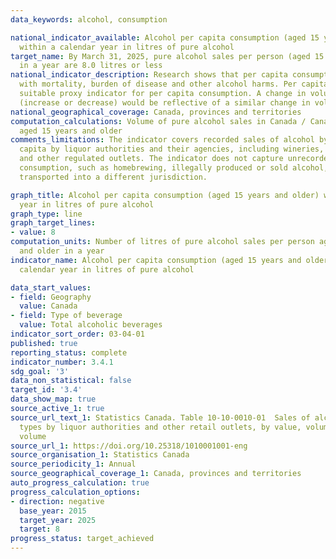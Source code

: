 ```yaml
---
data_keywords: alcohol, consumption

national_indicator_available: Alcohol per capita consumption (aged 15 years and older)
  within a calendar year in litres of pure alcohol
target_name: By March 31, 2025, pure alcohol sales per person (aged 15 years and older)
  in a year are 8.0 litres or less
national_indicator_description: Research shows that per capita consumption is correlated
  with mortality, burden of disease and other alcohol harms. Per capita sales is a
  suitable proxy indicator for per capita consumption. A change in volume of sales
  (increase or decrease) would be reflective of a similar change in volume of consumption.
national_geographical_coverage: Canada, provinces and territories
computation_calculations: Volume of pure alcohol sales in Canada / Canadian population
  aged 15 years and older
comments_limitations: The indicator covers recorded sales of alcohol by volume per
  capita by liquor authorities and their agencies, including wineries, breweries,
  and other regulated outlets. The indicator does not capture unrecorded per capita
  consumption, such as homebrewing, illegally produced or sold alcohol, or alcohol
  transported into a different jurisdiction.

graph_title: Alcohol per capita consumption (aged 15 years and older) within a calendar
  year in litres of pure alcohol
graph_type: line
graph_target_lines:
- value: 8
computation_units: Number of litres of pure alcohol sales per person aged 15 years
  and older in a year
indicator_name: Alcohol per capita consumption (aged 15 years and older) within a
  calendar year in litres of pure alcohol

data_start_values:
- field: Geography
  value: Canada
- field: Type of beverage
  value: Total alcoholic beverages
indicator_sort_order: 03-04-01
published: true
reporting_status: complete
indicator_number: 3.4.1
sdg_goal: '3'
data_non_statistical: false
target_id: '3.4'
data_show_map: true
source_active_1: true
source_url_text_1: Statistics Canada. Table 10-10-0010-01  Sales of alcoholic beverages
  types by liquor authorities and other retail outlets, by value, volume, and absolute
  volume
source_url_1: https://doi.org/10.25318/1010001001-eng
source_organisation_1: Statistics Canada
source_periodicity_1: Annual
source_geographical_coverage_1: Canada, provinces and territories
auto_progress_calculation: true
progress_calculation_options:
- direction: negative
  base_year: 2015
  target_year: 2025
  target: 8
progress_status: target_achieved
---
```


